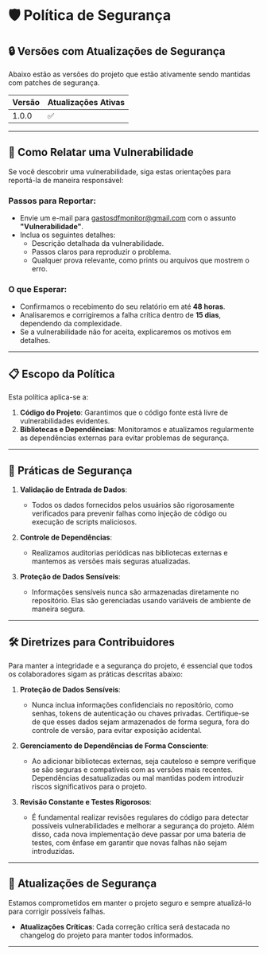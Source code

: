 # 🛡️ Política de Segurança

## 🔒 Versões com Atualizações de Segurança

Abaixo estão as versões do projeto que estão ativamente sendo mantidas com patches de segurança.

| Versão   | Atualizações Ativas |
| -------- | ------------------- |
| 1.0.0    | ✅                  |

---

## 🚨 Como Relatar uma Vulnerabilidade

Se você descobrir uma vulnerabilidade, siga estas orientações para reportá-la de maneira responsável:

### Passos para Reportar:
- Envie um e-mail para [gastosdfmonitor@gmail.com](mailto:gastosdfmonitor@gmail.com) com o assunto **"Vulnerabilidade"**.
- Inclua os seguintes detalhes:
  - Descrição detalhada da vulnerabilidade.
  - Passos claros para reproduzir o problema.
  - Qualquer prova relevante, como prints ou arquivos que mostrem o erro.

### O que Esperar:
- Confirmamos o recebimento do seu relatório em até **48 horas**.
- Analisaremos e corrigiremos a falha crítica dentro de **15 dias**, dependendo da complexidade.
- Se a vulnerabilidade não for aceita, explicaremos os motivos em detalhes.

---

## 📋 Escopo da Política

Esta política aplica-se a:

1. **Código do Projeto**: Garantimos que o código fonte está livre de vulnerabilidades evidentes.
2. **Bibliotecas e Dependências**: Monitoramos e atualizamos regularmente as dependências externas para evitar problemas de segurança.

---

## 🔐 Práticas de Segurança

1. **Validação de Entrada de Dados**:
   - Todos os dados fornecidos pelos usuários são rigorosamente verificados para prevenir falhas como injeção de código ou execução de scripts maliciosos.

2. **Controle de Dependências**:
   - Realizamos auditorias periódicas nas bibliotecas externas e mantemos as versões mais seguras atualizadas.

3. **Proteção de Dados Sensíveis**:
   - Informações sensíveis nunca são armazenadas diretamente no repositório. Elas são gerenciadas usando variáveis de ambiente de maneira segura.

---

## 🛠️ Diretrizes para Contribuidores

Para manter a integridade e a segurança do projeto, é essencial que todos os colaboradores sigam as práticas descritas abaixo:

1. **Proteção de Dados Sensíveis**:
   - Nunca inclua informações confidenciais no repositório, como senhas, tokens de autenticação ou chaves privadas. Certifique-se de que esses dados sejam armazenados de forma segura, fora do controle de versão, para evitar exposição acidental.
     
2. **Gerenciamento de Dependências de Forma Consciente**:
   - Ao adicionar bibliotecas externas, seja cauteloso e sempre verifique se são seguras e compatíveis com as versões mais recentes. Dependências desatualizadas ou mal mantidas podem introduzir riscos significativos para o projeto.

3. **Revisão Constante e Testes Rigorosos**:
   - É fundamental realizar revisões regulares do código para detectar possíveis vulnerabilidades e melhorar a segurança do projeto. Além disso, cada nova implementação deve passar por uma bateria de testes, com ênfase em garantir que novas falhas não sejam introduzidas.

---

## 🔄 Atualizações de Segurança

Estamos comprometidos em manter o projeto seguro e sempre atualizá-lo para corrigir possíveis falhas.

- **Atualizações Críticas**: Cada correção crítica será destacada no changelog do projeto para manter todos informados.

---

